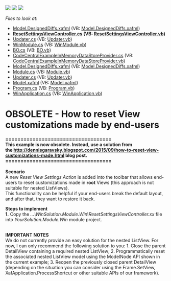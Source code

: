 <!-- default badges list -->
![](https://img.shields.io/endpoint?url=https://codecentral.devexpress.com/api/v1/VersionRange/134076010/12.1.4%2B)
[![](https://img.shields.io/badge/Open_in_DevExpress_Support_Center-FF7200?style=flat-square&logo=DevExpress&logoColor=white)](https://supportcenter.devexpress.com/ticket/details/E1897)
[![](https://img.shields.io/badge/📖_How_to_use_DevExpress_Examples-e9f6fc?style=flat-square)](https://docs.devexpress.com/GeneralInformation/403183)
<!-- default badges end -->
<!-- default file list -->
*Files to look at*:

* [Model.DesignedDiffs.xafml](./CS/WinSolution.Module.Win/Model.DesignedDiffs.xafml) (VB: [Model.DesignedDiffs.xafml](./VB/WinSolution.Module.Win/Model.DesignedDiffs.xafml))
* **[ResetSettingsViewController.cs](./CS/WinSolution.Module.Win/ResetSettingsViewController.cs) (VB: [ResetSettingsViewController.vb](./VB/WinSolution.Module.Win/ResetSettingsViewController.vb))**
* [Updater.cs](./CS/WinSolution.Module.Win/Updater.cs) (VB: [Updater.vb](./VB/WinSolution.Module.Win/Updater.vb))
* [WinModule.cs](./CS/WinSolution.Module.Win/WinModule.cs) (VB: [WinModule.vb](./VB/WinSolution.Module.Win/WinModule.vb))
* [BO.cs](./CS/WinSolution.Module/BO.cs) (VB: [BO.vb](./VB/WinSolution.Module/BO.vb))
* [CodeCentralExampleInMemoryDataStoreProvider.cs](./CS/WinSolution.Module/CodeCentralExampleInMemoryDataStoreProvider.cs) (VB: [CodeCentralExampleInMemoryDataStoreProvider.vb](./VB/WinSolution.Module/CodeCentralExampleInMemoryDataStoreProvider.vb))
* [Model.DesignedDiffs.xafml](./CS/WinSolution.Module/Model.DesignedDiffs.xafml) (VB: [Model.DesignedDiffs.xafml](./VB/WinSolution.Module/Model.DesignedDiffs.xafml))
* [Module.cs](./CS/WinSolution.Module/Module.cs) (VB: [Module.vb](./VB/WinSolution.Module/Module.vb))
* [Updater.cs](./CS/WinSolution.Module/Updater.cs) (VB: [Updater.vb](./VB/WinSolution.Module/Updater.vb))
* [Model.xafml](./CS/WinSolution.Win/Model.xafml) (VB: [Model.xafml](./VB/WinSolution.Win/Model.xafml))
* [Program.cs](./CS/WinSolution.Win/Program.cs) (VB: [Program.vb](./VB/WinSolution.Win/Program.vb))
* [WinApplication.cs](./CS/WinSolution.Win/WinApplication.cs) (VB: [WinApplication.vb](./VB/WinSolution.Win/WinApplication.vb))
<!-- default file list end -->
# OBSOLETE - How to reset View customizations made by end-users


<p><strong>===================================<br />This example is now obsolete. Instead, use a solution from the <a href="http://dennisgaravsky.blogspot.com/2015/09/how-to-reset-view-customizations-made.html">http://dennisgaravsky.blogspot.com/2015/09/how-to-reset-view-customizations-made.html</a> blog post.<br />===================================<br /><br />Scen</strong><strong>ario</strong><strong><br /> </strong>A new <em>Reset View Settings Action</em> is added into the toolbar that allows end-users to reset customizations made in <strong>root</strong> Views (this approach is not suitable for nested ListViews).<br /> This functionality can be helpful if your end-users break the default layout, and after that, they want to restore it back.</p>
<p><strong>Steps to implement</strong><br /> <strong>1.</strong> Copy the <em>...\WinSolution.Module.Win\ResetSettingsViewController.xx</em> file into <em>YourSolution.Module.Win</em> module project.</p>
<p><strong><br />IMPORTANT NOTES</strong><br />We do not currently provide an easy solution for the nested ListView. For now, I can only recommend the following solution to you: 1. Close the parent DetailView containing a required nested ListView; 2. Programmatically reset the associated nested ListView model using the ModelNode API shown in the current example; 3. Reopen the previously closed parent DetailView (depending on the situation you can consider using the Frame.SetView, XafApplication.ProcessShortcut or other suitable APIs of our framework).</p>

<br/>


